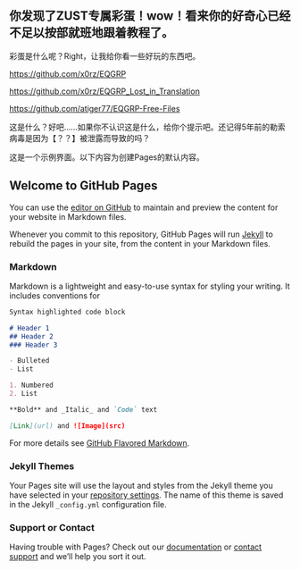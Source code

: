 ## 你发现了ZUST专属彩蛋！wow！看来你的好奇心已经不足以按部就班地跟着教程了。

彩蛋是什么呢？Right，让我给你看一些好玩的东西吧。

https://github.com/x0rz/EQGRP

https://github.com/x0rz/EQGRP_Lost_in_Translation

https://github.com/atiger77/EQGRP-Free-Files

这是什么？好吧……如果你不认识这是什么，给你个提示吧。还记得5年前的勒索病毒是因为【？？】被泄露而导致的吗？

这是一个示例界面。以下内容为创建Pages的默认内容。

## Welcome to GitHub Pages

You can use the [editor on GitHub](https://github.com/webatler/webatler.github.io/edit/main/README.md) to maintain and preview the content for your website in Markdown files.

Whenever you commit to this repository, GitHub Pages will run [Jekyll](https://jekyllrb.com/) to rebuild the pages in your site, from the content in your Markdown files.

### Markdown

Markdown is a lightweight and easy-to-use syntax for styling your writing. It includes conventions for

```markdown
Syntax highlighted code block

# Header 1
## Header 2
### Header 3

- Bulleted
- List

1. Numbered
2. List

**Bold** and _Italic_ and `Code` text

[Link](url) and ![Image](src)
```

For more details see [GitHub Flavored Markdown](https://guides.github.com/features/mastering-markdown/).

### Jekyll Themes

Your Pages site will use the layout and styles from the Jekyll theme you have selected in your [repository settings](https://github.com/webatler/webatler.github.io/settings/pages). The name of this theme is saved in the Jekyll `_config.yml` configuration file.

### Support or Contact

Having trouble with Pages? Check out our [documentation](https://docs.github.com/categories/github-pages-basics/) or [contact support](https://support.github.com/contact) and we’ll help you sort it out.

